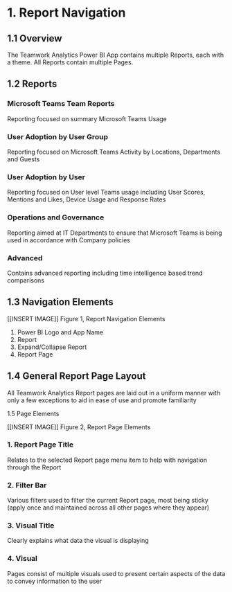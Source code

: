 # 1. Report Navigation

## 1.1  Overview

The Teamwork Analytics Power BI App contains multiple Reports, each with a theme. All Reports contain multiple Pages. 


## 1.2  Reports

### Microsoft Teams Team Reports
Reporting focused on summary Microsoft Teams Usage

### User Adoption by User Group
Reporting focused on Microsoft Teams Activity by Locations, Departments and Guests

### User Adoption by User
Reporting focused on User level Teams usage including User Scores, Mentions and Likes, Device Usage and Response Rates 

### Operations and Governance
Reporting aimed at IT Departments to ensure that Microsoft Teams is being used in accordance with Company policies

### Advanced
Contains advanced reporting including time intelligence based trend comparisons


## 1.3  Navigation Elements


[[INSERT IMAGE]]
Figure 1, Report Navigation Elements


1.	Power BI Logo and App Name
2.	Report
3.	Expand/Collapse Report
4.	Report Page

## 1.4  General Report Page Layout

All Teamwork Analytics Report pages are laid out in a uniform manner with only a few exceptions to aid in ease of use and promote familiarity

1.5  Page Elements


[[INSERT IMAGE]]
Figure 2, Report Page Elements


### 1.	Report Page Title
Relates to the selected Report page menu item to help with navigation through the Report

### 2.	Filter Bar
Various filters used to filter the current Report page, most being sticky (apply once and maintained across all other pages where they appear) 

### 3.	Visual Title
Clearly explains what data the visual is displaying

### 4.	Visual 
Pages consist of multiple visuals used to present certain aspects of the data to convey information to the user

